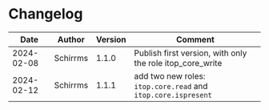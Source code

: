 # Changelog

| Date | Author | Version | Comment |
| ---- | ------ | ------- | ------- |
| 2024-02-08 | Schirrms | 1.1.0 | Publish first version, with only the role itop_core_write |
| 2024-02-12 | Schirrms | 1.1.1 | add two new roles: `itop.core.read` and `itop.core.ispresent` |
